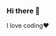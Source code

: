 ### Hi there 👋
I love coding♥
<!--
**keon-chang/keon-chang** is a ✨ _special_ ✨ repository because its `README.md` (this file) appears on your GitHub profile.

### About me
- Blog: [My Github Blog].(keon-chang.github.io)

[![Anurag's github stats](https://github-readme-stats.vercel.app/api?username=keonchang[)](https://github.com/anuraghazra/github-readme-stats)

Here are some ideas to get you started:

- 🔭 I’m currently working on ...
- 🌱 I’m currently learning ...
- 👯 I’m looking to collaborate on ...
- 🤔 I’m looking for help with ...
- 💬 Ask me about ...
- 📫 How to reach me: ...
- 😄 Pronouns: ...
- ⚡ Fun fact: ...
-->
